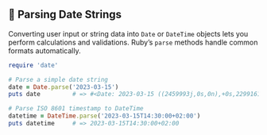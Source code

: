 ## 📅 Parsing Date Strings

Converting user input or string data into `Date` or `DateTime` objects lets you perform calculations and validations. Ruby’s `parse` methods handle common formats automatically.

```ruby
require 'date'

# Parse a simple date string
date = Date.parse('2023-03-15')
puts date         # => #<Date: 2023-03-15 ((2459993j,0s,0n),+0s,2299161j)>

# Parse ISO 8601 timestamp to DateTime
datetime = DateTime.parse('2023-03-15T14:30:00+02:00')
puts datetime     # => 2023-03-15T14:30:00+02:00
```